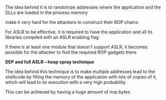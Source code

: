 
The idea behind it is to
randomize addresses where the application and the DLLs are loaded in the process
memory

make it very hard for the attackers to construct their ROP chains

For ASLR to be effective, it is required to have the application and all its libraries compiled with an ASLR enabling flag

If there is at least one module that doesn't support ASLR, it becomes possible for the attacker to find the required ROP gadgets there

**DEP and full ASLR – heap spray technique**

The idea behind this technique is to make multiple addresses lead to the shellcode by filling the memory of the application with lots of copies of it, which will lead to its execution with a very high probability

This can be achieved by having a huge amount of
nop bytes
